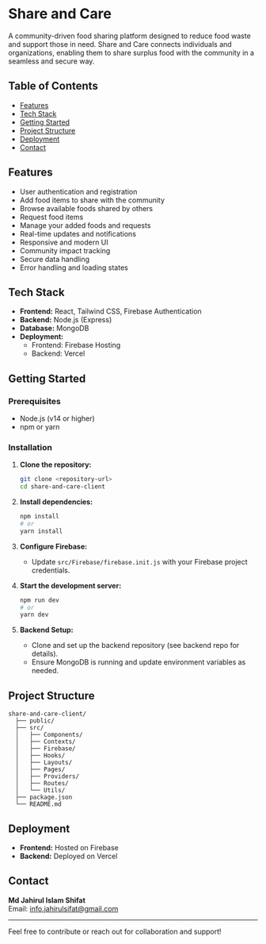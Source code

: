 # Share and Care

A community-driven food sharing platform designed to reduce food waste and support those in need. Share and Care connects individuals and organizations, enabling them to share surplus food with the community in a seamless and secure way.

## Table of Contents
- [Features](#features)
- [Tech Stack](#tech-stack)
- [Getting Started](#getting-started)
- [Project Structure](#project-structure)
- [Deployment](#deployment)
- [Contact](#contact)

## Features
- User authentication and registration
- Add food items to share with the community
- Browse available foods shared by others
- Request food items
- Manage your added foods and requests
- Real-time updates and notifications
- Responsive and modern UI
- Community impact tracking
- Secure data handling
- Error handling and loading states

## Tech Stack
- **Frontend:** React, Tailwind CSS, Firebase Authentication
- **Backend:** Node.js (Express)
- **Database:** MongoDB
- **Deployment:**
  - Frontend: Firebase Hosting
  - Backend: Vercel

## Getting Started

### Prerequisites
- Node.js (v14 or higher)
- npm or yarn

### Installation
1. **Clone the repository:**
   ```bash
   git clone <repository-url>
   cd share-and-care-client
   ```
2. **Install dependencies:**
   ```bash
   npm install
   # or
   yarn install
   ```
3. **Configure Firebase:**
   - Update `src/Firebase/firebase.init.js` with your Firebase project credentials.

4. **Start the development server:**
   ```bash
   npm run dev
   # or
   yarn dev
   ```
5. **Backend Setup:**
   - Clone and set up the backend repository (see backend repo for details).
   - Ensure MongoDB is running and update environment variables as needed.

## Project Structure
```
share-and-care-client/
  ├── public/
  ├── src/
  │   ├── Components/
  │   ├── Contexts/
  │   ├── Firebase/
  │   ├── Hooks/
  │   ├── Layouts/
  │   ├── Pages/
  │   ├── Providers/
  │   ├── Routes/
  │   └── Utils/
  ├── package.json
  └── README.md
```

## Deployment
- **Frontend:** Hosted on Firebase
- **Backend:** Deployed on Vercel

## Contact
**Md Jahirul Islam Shifat**  
Email: info.jahirulsifat@gmail.com

---

Feel free to contribute or reach out for collaboration and support!
